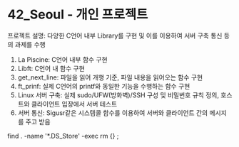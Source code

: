 # 42_Seoul - 개인 프로젝트<Br>

프로젝트 설명: 다양한 C언어 내부 Library를 구현 및 이를 이용하여 서버 구축 통신 등의 과제를 수행<br>
1. La Piscine: C언어 내부 함수 구현
2. Libft: C언어 내 함수 구현
3. get_next_line: 파일을 읽어 개행 기준, 파일 내용을 읽어오는 함수 구현
4. ft_prinf: 실제 C언어의 printf와 동일한 기능을 수행하는 함수 구현
5. Linux 서버 구축: 실제 sudo/UFW(방화벽)/SSH 구성 및 비밀번호 규칙 정의, 호스트와 클라이언트 입장에서 서버 테스트<br>
6. 서버 통신: Sigusr같은 시스템콜 함수를 이용하여 서버와 클라이언트 간의 메시지를 주고 받음

find . -name '*.DS_Store' -exec rm {} \;
